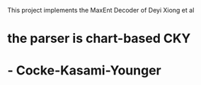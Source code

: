 This project implements the MaxEnt Decoder of Deyi Xiong et al

# the parser is chart-based CKY
#   - Cocke-Kasami-Younger



